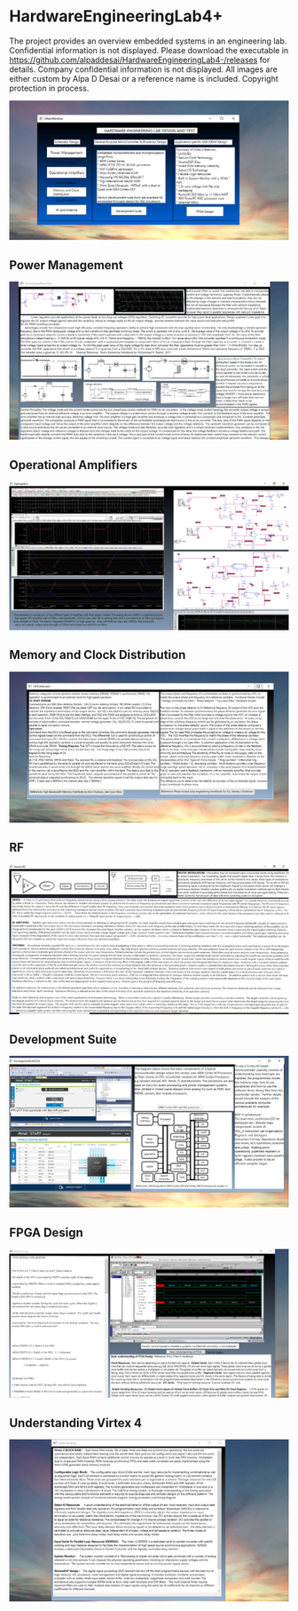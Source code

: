 # HardwareEngineeringLab4+

The project provides an overview embedded systems in an engineering lab. Confidential information is not displayed. Please download the executable in https://github.com/alpaddesai/HardwareEngineeringLab4-/releases for details. 
Company confidential information is not displayed. All images are either custom by Alpa D Desai or a reference name is included. Copyright protection in process.

![image](MainWindow.png)

## Power Management
![image](PowerManagement.png)

## Operational Amplifiers
![image](OpAmplifiers.png)

## Memory and Clock Distribution
![image](ClkDistribution.png)

## RF 
![image](WirelessRFImage.png)

## Development Suite
![image](DevelopmentSuiteTool.png)

## FPGA Design 
![image](FPGADesign.png)

## Understanding Virtex 4
![image](FPGAUnderstanding.png)
